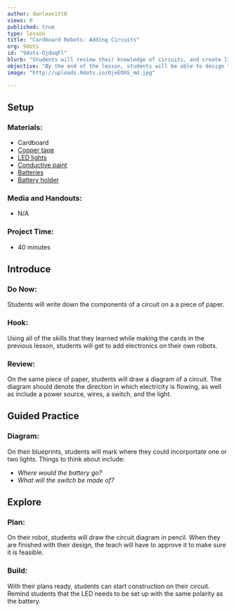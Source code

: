 ```yaml
---
author: danleavitt0
views: 0
published: true
type: lesson
title: "Cardboard Robots: Adding Circuits"
org: 9dots
id: "9dots-OjduqFl"
blurb: "Students will review their knowledge of circuits, and create light up elements on their robots."
objective: "By the end of the lesson, students will be able to design their own circuits, and add them to their robot according to their plans."
image: "http://uploads.9dots.io/OjeEOhS_md.jpg"

---
```


## Setup

### Materials:

- Cardboard
- [Copper tape](https://www.sparkfun.com/products/10561)
- [LED lights](https://www.sparkfun.com/products/12062)
- [Conductive paint](http://www.bareconductive.com/shop/electric-paint-10ml/)
- [Batteries](https://www.sparkfun.com/products/338)
- [Battery holder](https://www.sparkfun.com/products/8822)

### Media and Handouts:

- N/A

### Project Time:

- 40 minutes

## Introduce

### Do Now:
Students will write down the components of a circuit on a a piece of paper.

### Hook:
Using all of the skills that they learned while making the cards in the previous lesson, students will get to add electronics on their own robots.

### Review:
On the same piece of paper, students will draw a diagram of a circuit. The diagram should denote the direction in which electricity is flowing, as well as include a power source, wires, a switch, and the light.

## Guided Practice

### Diagram:
On their blueprints, students will mark where they could incorportate one or two lights. Things to think about include:

- _Where would the battery go?_
- _What will the switch be made of?_

## Explore

### Plan:
On their robot, students will draw the circuit diagram in pencil. When they are finished with their design, the teach will have to approve it to make sure it is feasible.

### Build:
With their plans ready, students can start construction on their circuit. Remind students that the LED needs to be set up with the same polarity as the battery.

